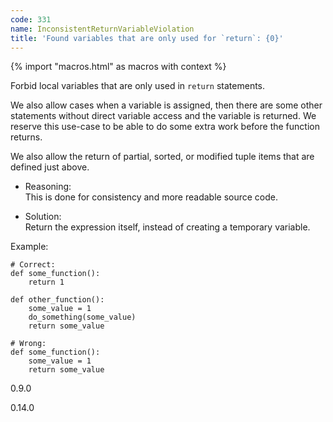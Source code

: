 ```yaml
---
code: 331
name: InconsistentReturnVariableViolation
title: 'Found variables that are only used for `return`: {0}'
---
```


{% import "macros.html" as macros with context %}

Forbid local variables that are only used in `return` statements.

We also allow cases when a variable is assigned, then there are some
other statements without direct variable access and the variable is
returned. We reserve this use-case to be able to do some extra work
before the function returns.

We also allow the return of partial, sorted, or modified tuple items
that are defined just above.

  - Reasoning:  
    This is done for consistency and more readable source code.

  - Solution:  
    Return the expression itself, instead of creating a temporary
    variable.

Example:

    # Correct:
    def some_function():
        return 1
    
    def other_function():
        some_value = 1
        do_something(some_value)
        return some_value
    
    # Wrong:
    def some_function():
        some_value = 1
        return some_value

<div class="versionadded">

0.9.0

</div>

<div class="versionchanged">

0.14.0

</div>